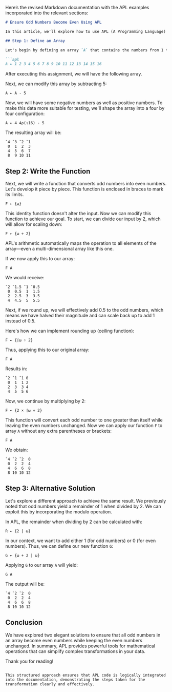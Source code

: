 Here’s the revised Markdown documentation with the APL examples incorporated into the relevant sections:

```markdown
# Ensure Odd Numbers Become Even Using APL

In this article, we'll explore how to use APL (A Programming Language) to transform all odd numbers in an array to even numbers. We will achieve this by incrementing the odd numbers by 1.

## Step 1: Define an Array

Let's begin by defining an array `A` that contains the numbers from 1 to 16.

```apl
A ← 1 2 3 4 5 6 7 8 9 10 11 12 13 14 15 16
```

After executing this assignment, we will have the following array. 

Next, we can modify this array by subtracting 5:

```apl
A ← A - 5
```

Now, we will have some negative numbers as well as positive numbers. To make this data more suitable for testing, we'll shape the array into a four by four configuration:

```apl
A ← 4 4⍴(⍳16) - 5
```
The resulting array will be:

```
¯4 ¯3 ¯2 ¯1
 0  1  2  3
 4  5  6  7
 8  9 10 11
```

## Step 2: Write the Function

Next, we will write a function that converts odd numbers into even numbers. Let's develop it piece by piece. This function is enclosed in braces to mark its limits.

```apl
F ← {⍵}
```

This identity function doesn't alter the input. Now we can modify this function to achieve our goal. To start, we can divide our input by 2, which will allow for scaling down:

```apl
F ← {⍵ ÷ 2}
```

APL's arithmetic automatically maps the operation to all elements of the array—even a multi-dimensional array like this one.

If we now apply this to our array:

```apl
F A
```
We would receive:

```
¯2 ¯1.5 ¯1 ¯0.5
 0  0.5  1  1.5
 2  2.5  3  3.5
 4  4.5  5  5.5
```

Next, if we round up, we will effectively add 0.5 to the odd numbers, which means we have halved their magnitude and can scale back up to add 1 instead of 0.5. 

Here's how we can implement rounding up (ceiling function):

```apl
F ← {⌈⍵ ÷ 2}
```

Thus, applying this to our original array:

```apl
F A
```

Results in:

```
¯2 ¯1 ¯1 0
 0  1  1 2
 2  3  3 4
 4  5  5 6
```

Now, we continue by multiplying by 2:

```apl
F ← {2 × ⌈⍵ ÷ 2}
```

This function will convert each odd number to one greater than itself while leaving the even numbers unchanged. Now we can apply our function `F` to array `A` without any extra parentheses or brackets:

```apl
F A
```
We obtain:

```
¯4 ¯2 ¯2  0
 0  2  2  4
 4  6  6  8
 8 10 10 12
```

## Step 3: Alternative Solution

Let's explore a different approach to achieve the same result. We previously noted that odd numbers yield a remainder of 1 when divided by 2. We can exploit this by incorporating the modulo operation. 

In APL, the remainder when dividing by 2 can be calculated with:

```apl
R ← {2 | ⍵}
```

In our context, we want to add either 1 (for odd numbers) or 0 (for even numbers). Thus, we can define our new function `G`:

```apl
G ← {⍵ + 2 | ⍵}
```

Applying `G` to our array `A` will yield:

```apl
G A
```

The output will be:

```
¯4 ¯2 ¯2  0
 0  2  2  4
 4  6  6  8
 8 10 10 12
```

## Conclusion

We have explored two elegant solutions to ensure that all odd numbers in an array become even numbers while keeping the even numbers unchanged. In summary, APL provides powerful tools for mathematical operations that can simplify complex transformations in your data.

Thank you for reading!
```

This structured approach ensures that APL code is logically integrated into the documentation, demonstrating the steps taken for the transformation clearly and effectively.
